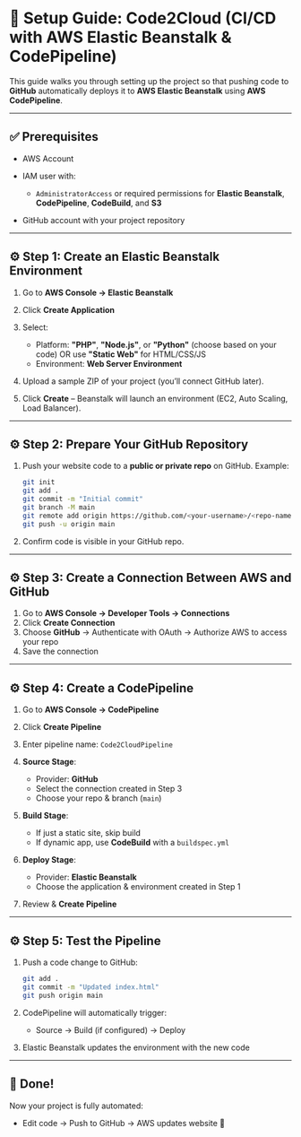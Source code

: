 # 🚀 Setup Guide: Code2Cloud (CI/CD with AWS Elastic Beanstalk & CodePipeline)

This guide walks you through setting up the project so that pushing code to **GitHub** automatically deploys it to **AWS Elastic Beanstalk** using **AWS CodePipeline**.

---

## ✅ Prerequisites

* AWS Account
* IAM user with:

  * `AdministratorAccess` or required permissions for **Elastic Beanstalk**, **CodePipeline**, **CodeBuild**, and **S3**
* GitHub account with your project repository

---

## ⚙️ Step 1: Create an Elastic Beanstalk Environment

1. Go to **AWS Console → Elastic Beanstalk**
2. Click **Create Application**
3. Select:

   * Platform: **"PHP"**, **"Node.js"**, or **"Python"** (choose based on your code) OR use **"Static Web"** for HTML/CSS/JS
   * Environment: **Web Server Environment**
4. Upload a sample ZIP of your project (you’ll connect GitHub later).
5. Click **Create** – Beanstalk will launch an environment (EC2, Auto Scaling, Load Balancer).

---

## ⚙️ Step 2: Prepare Your GitHub Repository

1. Push your website code to a **public or private repo** on GitHub. Example:

   ```bash
   git init
   git add .
   git commit -m "Initial commit"
   git branch -M main
   git remote add origin https://github.com/<your-username>/<repo-name>.git
   git push -u origin main
   ```

2. Confirm code is visible in your GitHub repo.

---

## ⚙️ Step 3: Create a Connection Between AWS and GitHub

1. Go to **AWS Console → Developer Tools → Connections**
2. Click **Create Connection**
3. Choose **GitHub** → Authenticate with OAuth → Authorize AWS to access your repo
4. Save the connection

---

## ⚙️ Step 4: Create a CodePipeline

1. Go to **AWS Console → CodePipeline**

2. Click **Create Pipeline**

3. Enter pipeline name: `Code2CloudPipeline`

4. **Source Stage**:

   * Provider: **GitHub**
   * Select the connection created in Step 3
   * Choose your repo & branch (`main`)

5. **Build Stage**:

   * If just a static site, skip build
   * If dynamic app, use **CodeBuild** with a `buildspec.yml`

6. **Deploy Stage**:

   * Provider: **Elastic Beanstalk**
   * Choose the application & environment created in Step 1

7. Review & **Create Pipeline**

---

## ⚙️ Step 5: Test the Pipeline

1. Push a code change to GitHub:

   ```bash
   git add .
   git commit -m "Updated index.html"
   git push origin main
   ```

2. CodePipeline will automatically trigger:

   * Source → Build (if configured) → Deploy

3. Elastic Beanstalk updates the environment with the new code

---

## 🎉 Done!

Now your project is fully automated:

* Edit code → Push to GitHub → AWS updates website 🚀

